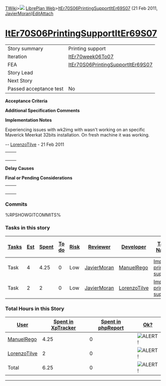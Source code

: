[TWiki](Main_WebHome)&gt;![](/twiki/pub/TWiki/TWikiDocGraphics/web-bg-small.gif) [LibrePlan Web](LibrePlan_WebHome)&gt;[ItEr70S06PrintingSupportItEr69S07](LibrePlan_ItEr70S06PrintingSupportItEr69S07 "Topic revision: 4 (21 Feb 2011 - 10:55:54)") (21 Feb 2011, [JavierMoran](Main_JavierMoran))[Edit](LibrePlan_ItEr70S06PrintingSupportItEr69S07?t=1520343660 "Edit this topic text")[Attach](/twiki/bin/attach/LibrePlan/ItEr70S06PrintingSupportItEr69S07 "Attach an image or document to this topic")  

 [ItEr70S06PrintingSupportItEr69S07](LibrePlan_ItEr70S06PrintingSupportItEr69S07)
=================================================================================

|                        |                                                                                  |
|------------------------|----------------------------------------------------------------------------------|
| Story summary          | Printing support                                                                 |
| Iteration              | [ItEr70week06To07](LibrePlan_ItEr70week06To07)                                   |
| FEA                    | [ItEr70S06PrintingSupportItEr69S07](LibrePlan_ItEr70S06PrintingSupportItEr69S07) |
| Story Lead             |                                                                                  |
| Next Story             |                                                                                  |
| Passed acceptance test | No                                                                               |

**Acceptance Criteria**

**Additional Specification Comments**

**Implementation Notes**

Experiencing issues with wk2img with wasn't working on an specific Maverick Meerkat 32bits installation. On fresh machine it was working.

-- [LorenzoTilve](Main_LorenzoTilve) - 21 Feb 2011

|     |     |
|-----|-----|
|     |     |

**Delay Causes**

**Final or Pending Considerations**

|     |     |
|-----|-----|
|     |     |

###  Commits

%RPSHOWGITCOMMITS%

###  Tasks in this story

| [Tasks](LibrePlan_ItEr70S06PrintingSupportItEr69S07?sortcol=0;table=2;up=0#sorted_table "Sort by this column") | [Est](LibrePlan_ItEr70S06PrintingSupportItEr69S07?sortcol=1;table=2;up=0#sorted_table "Sort by this column") | [Spent](LibrePlan_ItEr70S06PrintingSupportItEr69S07?sortcol=2;table=2;up=0#sorted_table "Sort by this column") | [To do](LibrePlan_ItEr70S06PrintingSupportItEr69S07?sortcol=3;table=2;up=0#sorted_table "Sort by this column") | [Risk](LibrePlan_ItEr70S06PrintingSupportItEr69S07?sortcol=4;table=2;up=0#sorted_table "Sort by this column") | [Reviewer](LibrePlan_ItEr70S06PrintingSupportItEr69S07?sortcol=5;table=2;up=0#sorted_table "Sort by this column") | [Developer](LibrePlan_ItEr70S06PrintingSupportItEr69S07?sortcol=6;table=2;up=0#sorted_table "Sort by this column") | [Task Name](LibrePlan_ItEr70S06PrintingSupportItEr69S07?sortcol=7;table=2;up=0#sorted_table "Sort by this column") | [Start Date](LibrePlan_ItEr70S06PrintingSupportItEr69S07?sortcol=8;table=2;up=0#sorted_table "Sort by this column") | [Est End Date](LibrePlan_ItEr70S06PrintingSupportItEr69S07?sortcol=9;table=2;up=0#sorted_table "Sort by this column") | [End Date](LibrePlan_ItEr70S06PrintingSupportItEr69S07?sortcol=10;table=2;up=0#sorted_table "Sort by this column") |
|----------------------------------------------------------------------------------------------------------------|--------------------------------------------------------------------------------------------------------------|----------------------------------------------------------------------------------------------------------------|----------------------------------------------------------------------------------------------------------------|---------------------------------------------------------------------------------------------------------------|-------------------------------------------------------------------------------------------------------------------|--------------------------------------------------------------------------------------------------------------------|--------------------------------------------------------------------------------------------------------------------|---------------------------------------------------------------------------------------------------------------------|-----------------------------------------------------------------------------------------------------------------------|--------------------------------------------------------------------------------------------------------------------|
| Task                                                                                                           | 4                                                                                                            | 4.25                                                                                                           | 0                                                                                                              | Low                                                                                                           | [JavierMoran](Main_JavierMoran)                                                                                   | [ManuelRego](Main_ManuelRego)                                                                                      | [Improve printing support](LibrePlan_AnA07S03PrintingSupport#TasK1)                                                |                                                                                                                     |                                                                                                                       |                                                                                                                    |
| Task                                                                                                           | 2                                                                                                            | 2                                                                                                              | 0                                                                                                              | Low                                                                                                           | [JavierMoran](Main_JavierMoran)                                                                                   | [LorenzoTilve](Main_LorenzoTilve)                                                                                  | [Improve printing support](LibrePlan_AnA07S03PrintingSupport#TasK1)                                                |                                                                                                                     |                                                                                                                       |                                                                                                                    |

###  Total Hours in this Story

| [User](LibrePlan_ItEr70S06PrintingSupportItEr69S07?sortcol=0;table=3;up=0#sorted_table "Sort by this column") | [Spent in XpTracker](LibrePlan_ItEr70S06PrintingSupportItEr69S07?sortcol=1;table=3;up=0#sorted_table "Sort by this column") | [Spent in phpReport](LibrePlan_ItEr70S06PrintingSupportItEr69S07?sortcol=2;table=3;up=0#sorted_table "Sort by this column") | [Ok?](LibrePlan_ItEr70S06PrintingSupportItEr69S07?sortcol=3;table=3;up=0#sorted_table "Sort by this column") |
|---------------------------------------------------------------------------------------------------------------|-----------------------------------------------------------------------------------------------------------------------------|-----------------------------------------------------------------------------------------------------------------------------|--------------------------------------------------------------------------------------------------------------|
| [ManuelRego](Main_ManuelRego)                                                                                 | 4.25                                                                                                                        | 0                                                                                                                           | ![ALERT!](/twiki/pub/TWiki/TWikiDocGraphics/warning.gif "ALERT!")                                            |
| [LorenzoTilve](Main_LorenzoTilve)                                                                             | 2                                                                                                                           | 0                                                                                                                           | ![ALERT!](/twiki/pub/TWiki/TWikiDocGraphics/warning.gif "ALERT!")                                            |
| Total                                                                                                         | 6.25                                                                                                                        | 0                                                                                                                           | ![ALERT!](/twiki/pub/TWiki/TWikiDocGraphics/warning.gif "ALERT!")                                            |

------------------------------------------------------------------------
